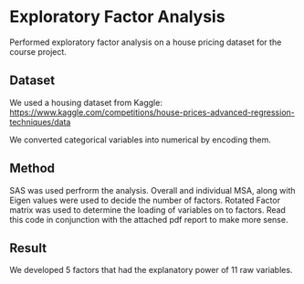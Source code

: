 # Exploratory Factor Analysis
Performed exploratory factor analysis on a house pricing dataset for the course project.

## Dataset
We used a housing dataset from Kaggle: https://www.kaggle.com/competitions/house-prices-advanced-regression-techniques/data

We converted categorical variables into numerical by encoding them. 

## Method
SAS was used perfrorm the analysis. Overall and individual MSA, along with Eigen values were used to decide the number of factors. Rotated Factor matrix was used to determine the loading of variables on to factors. Read this code in conjunction with the attached pdf report to make more sense.

## Result
We developed 5 factors that had the explanatory power of 11 raw variables.
